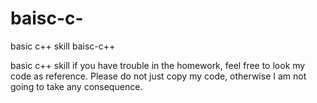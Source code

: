 # baisc-c-
basic c++  skill 
baisc-c++

basic c++ skill if you have trouble in the homework, feel free to look my code as reference. Please do not just copy my code, otherwise I am not going to take any consequence.
